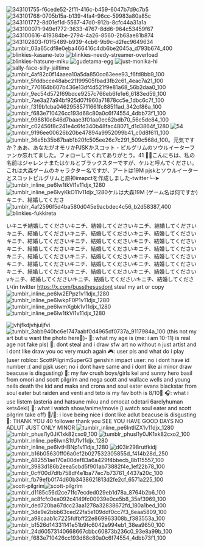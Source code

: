 ![343101755-f6cede52-2f11-416c-b459-6047b7d9c7b5](https://github.com/user-attachments/assets/1ef043d9-cf39-45c7-887c-db49a1fd270a)
![343101768-0705b15a-b139-4fa4-96cc-59983a80a85c](https://github.com/user-attachments/assets/7234d66c-2033-4f61-a5b6-022b5208aedc)
![343101772-8d01ef1d-5567-47d0-912b-8cfc44a31a1a](https://github.com/user-attachments/assets/b3e90b94-8b71-491e-847d-350a54b1a6eb)
![343100071-949ef772-3633-4767-8dd6-964c53459f67](https://github.com/user-attachments/assets/f9410486-f78a-4d76-9157-e086dee404b7)
![343100616-419384be-2794-4a26-8560-2b68ae81b874](https://github.com/user-attachments/assets/dbc40519-ba52-4347-93a9-7831cd23e562)
![343102803-f01f5489-b939-4cb6-9b9c-d2fec9649634](https://github.com/user-attachments/assets/bda4ae2f-9877-4dde-bb6b-93ac5a69f67c)
![tumblr_03a65cdf8e0eba466416c4db6be2045a_d793b674_400](https://github.com/user-attachments/assets/ec45456f-0f56-4a9d-8f1a-f60325c2ff39)
![blinkies-kasane-teto](https://github.com/user-attachments/assets/d827f04d-77b3-4b70-87a1-93ffca64455d)
![blinkies-needy-streamer-overload](https://github.com/user-attachments/assets/a6dd1cd1-9df6-4936-95a0-1e531e7454d5)
![blinkies-hatsune-miku](https://github.com/user-attachments/assets/192469b7-efdc-40d4-beea-3e9e9a889d90)
![gudetama-egg](https://github.com/user-attachments/assets/ab162974-57c8-4a42-b9be-ef85b447ffbf)
![just-monika-hi](https://github.com/user-attachments/assets/8215c644-9ffa-44e8-b75a-8b9c006e0a7b)
![sally-face-silly-jailtime](https://github.com/user-attachments/assets/4360b76d-dd45-46e0-9f8a-f635b3adc2ee)
![tumblr_4af82c0f14aaea10a5da850cc63eee93_f6fd8bb9_100](https://github.com/user-attachments/assets/1f36c857-1900-41aa-a391-9df1b86cdcf6)![tumblr_5fddbcce48abc21199505fbad3fb2c61_4eac7a21_100](https://github.com/user-attachments/assets/9361b08f-b767-4b13-a46c-55163bc7a786)![tumblr_770164b607b436e13df4d521f9e81a68_56b2daa0_100](https://github.com/user-attachments/assets/28b0ce31-ff70-461e-968a-2775f0563bf8)![tumblr_9ec54d572f69bdce9257c766eb6fe1e6_6183ed59_100](https://github.com/user-attachments/assets/1cad38af-bad6-4625-b12b-d45d8049f7bd)![tumblr_7ae3a27a94bf925d07f960a71878cc5e_1dbc6c7f_100](https://github.com/user-attachments/assets/3f31d0f0-80f3-472f-87cd-3cb451613ebc)![tumblr_f319b1cba04629585711661fc88511ad_342cf86a_100](https://github.com/user-attachments/assets/8d98fb96-aa1e-44af-81bc-d2f84bd72a11)![tumblr_f683e710426cc193d68c80a0c6f74554_4dbb73f1_100](https://github.com/user-attachments/assets/7aaeab87-449f-47e1-9d4c-0df12c205709)![tumblr_998810c846d7baae3f01aa0ec62bdb70_56c5de84_100](https://github.com/user-attachments/assets/6359a140-2412-4137-bb00-2100eb22fc0d)
![tumblr_c02456f8c241e4c6fd340b48fac48071_d1d3864f_1280](https://github.com/user-attachments/assets/98606321-8259-4508-bdd0-e530036f7a00) ![54](https://github.com/user-attachments/assets/30029a8f-cba9-4be3-91b7-d36b90d32eac)
![tumblr_9196ee00626b20be47894a9952099b41_c0d8f611_100](https://github.com/user-attachments/assets/dd89579c-e230-45a9-b0a1-eec1e3f6e1db)![tumblr_36e5b35b87bab1b20fc505ee26c7c291_509c568d_100](https://github.com/user-attachments/assets/a800030a-7930-412d-85b6-0e617f4ccb0a)。元気ですか？ああ、あなたがオモリかPJSKかスコット・ピルグリムのソウルイーターファンか忘れてました。フォローしてくれてありがとう。41 🎉💞こんにちは、私の名前はジャレンナまたはケルとブラックスターですが、ケルと呼んでください。これは大森ゲームのキャラクター名ですが、アートは19M pjskとソウルイーターとスコットピルグリムと原神imapctを作成しました-twitter╰┈➤![tumblr_inline_pe6lw1tkVl1v11djx_1280](https://github.com/user-attachments/assets/013bd03c-3858-4efa-8c03-5add8652a16d)![tumblr_inline_pe6lvyKkO11v11djx_1280](https://github.com/user-attachments/assets/d7ca8210-f70c-46d4-9cad-051cbb0ad197)ケルは大森19M (ゲーム名は何ですか) キニチ、結婚してくださ
![tumblr_4af2596f5d4ba580d045e9acbdec4c56_b2d58387_400](https://github.com/user-attachments/assets/873d4d14-dcc8-44d8-80ff-7b349682dbab)
![blinkies-fukkireta](https://github.com/user-attachments/assets/eca2219a-6e5e-469d-a1df-de239b87bd1a)

いキニチ結婚してくださいキニチ、結婚してくださいキニチ、結婚してくださいキニチ、結婚してくださいキニチ、結婚してくださいキニチ、結婚してくださいキニチ、結婚してくださいキニチ、結婚してくださいキニチ、結婚してくださいキニチ、結婚してくださいキニチ、結婚してくださいキニチ、結婚してくださいキニチ、結婚してくださいキニチ、結婚してくださいキニチ、結婚してくださいキニチ、結婚してくださいキニチ、結婚してくださいキニチ、結婚してくださいキニチ、結婚してくださいキニチ、結婚してくださいキニチ、結婚してくださいvキニチ、結婚してくださいキニチ、結婚してくださいキニチ、結婚してください(in twitter https://x.com/bussthesusdont steal my art or copy ![tumblr_inline_pe6lw2EPpz1v11djx_1280](https://github.com/user-attachments/assets/d6c74460-da98-4e41-9890-cf1b472686b5)
![tumblr_inline_pe6lwkpF0P1v11djx_1280](https://github.com/user-attachments/assets/de980d0a-4246-41ed-b476-25314f5515f8)
![tumblr_inline_pe6lwmXgbk1v11djx_1280](https://github.com/user-attachments/assets/3e47702b-e81a-497e-ad2e-c68cb3a66af6)
![tumblr_inline_pe6lw1tkVl1v11djx_1280](https://github.com/user-attachments/assets/8088e94e-5169-4deb-9277-0ea62900d449)

![jvhjfkdjvhjuijfvi](https://github.com/user-attachments/assets/5fccd551-85af-4a4e-bca6-432e0b506fc7)
![tumblr_3abb940bc6e1747aabf0d4965df0737a_9117984a_100](https://github.com/user-attachments/assets/de69d6ce-99aa-41c2-a187-cff5165c3290) (this not my art but u want the photo here💭)- 💭: what my age is (me: i am 10-11) is real age not fake pls) 🚫: dont steal and i draw sfw art no without n just artist and i dont like draw you oc very much again 🎮: user pls and what do i play (user roblox: ScottPilgrimSuperG3 genshin impact user: no i dont have id number :( and pjsk user: no i dont have same and i dont like ai minor draw beacuse is disgusting) 💌: my fav crush boys/girls kel and sunny hero basil from omori and scott pilgrim and nega scott and wallace wells and young neils death the kid and maka and crona and soul eater evans blackstar from soul eater but raiden and venti and teto is my fav both is 8/10💞 🎧: what i use listem (asteria and hatsune miku and omocat odetari 6arelyhuman kets4eki) 🍿: what i watch show/anime/movie (i watch soul eater and scott pilgrim take off) 🌟/🚫: i love being nice i dont like adlut beacuse is disgusting 🎉: THANK YOU 40 follower thank you SEE YOU HAVE GOOD DAYS NO ADLUT JUST ONLY MINOR
![tumblr_inline_pe6lntIIZX1v11djx_1280](https://github.com/user-attachments/assets/89da3877-902d-423f-acc6-e3740e4b524c)
![tumblr_phusl1y0JK1xk82cxo9_100](https://github.com/user-attachments/assets/36871b2f-65dc-476c-9c45-e554d31502ee)
![tumblr_phusl1y0JK1xk82cxo2_100](https://github.com/user-attachments/assets/3188eb01-05b8-4830-ae5e-d5ecc6668c23)
![tumblr_inline_pe6lwnS1tU1v11djx_1280](https://github.com/user-attachments/assets/7f982852-0df0-4ab0-afd2-499f2034cdf5)
![tumblr_inline_pe6lvtHBNp1v11djx_1280](https://github.com/user-attachments/assets/9ce82c1e-1ba4-4b5a-ac26-9d2d844ab8f0)
![d03ir298rutfkidj](https://github.com/user-attachments/assets/13925078-a943-4a33-8e3b-d7c4ffa52240)
![tumblr_b16b05630ff06a0ef2b027532305855d_f414b28d_250](https://github.com/user-attachments/assets/1291d49c-e30c-4f16-8e71-1722bb8a914f)![tumblr_482551ae170a00def83a6a429f4bbecb_8b115557_100](https://github.com/user-attachments/assets/5ae15daa-ae2b-4941-8820-28320b13ce7e)![tumblr_3983d186b2eea5cbd5f901ab73882f4e_1ef22b78_100](https://github.com/user-attachments/assets/d0df9dd9-c80f-45ae-aaf8-c95b596c13ae)
![tumblr_0cff00d7dfb758df4e1ba77ec7b73761_4437a20c_100](https://github.com/user-attachments/assets/4b561ac1-ed22-4d73-b001-47a8aada176e) ![tumblr_fb79efb0f74d60b3438621813d2fe2cf_6571a225_100](https://github.com/user-attachments/assets/f1da699d-48ac-4f24-892e-ecf3b967b887)![scott-pilgrim](https://github.com/user-attachments/assets/2fa4088c-3e25-4b01-936c-9b7e959425e4)![scott-pilgrim](https://github.com/user-attachments/assets/1d17b12f-31d2-4141-bcae-3ea40d35f88a)
![tumblr_d1185c56d2ce71fc7ecded029eb1d78a_8764b2b6_100](https://github.com/user-attachments/assets/610efde9-3edf-4716-91d4-20653a22689d) ![tumblr_ac8fcfc0ea092c4149fc00939e0ce5b8_35af3969_100](https://github.com/user-attachments/assets/2228364f-f5f7-4428-bcd5-118d876af91d)![tumblr_ded720ba67dcc23aa1278a32838672fd_180a1bed_100](https://github.com/user-attachments/assets/06f37142-fbab-41bc-a949-ed5713ba9b87)
![tumblr_3de9e2bbb63ced22fa5e109ddf0cc7f3_6eaa5809_100](https://github.com/user-attachments/assets/db094630-e333-4bce-a215-6b2c9407e8f6)![tumblr_a98caab1c7225fdfbff22e869963308b_f383553a_100](https://github.com/user-attachments/assets/df9624eb-44f0-4b58-b88d-fb4f5579d049)![tumblr_b1526d14331141e51b9fc6042e994eb1_38ea9650_100](https://github.com/user-attachments/assets/05c1e005-64e3-47e3-8432-d03fd9b5e227)![tumblr_24d60573140668667cbbc60873b236c0_93e8a99b_100](https://github.com/user-attachments/assets/7c76e36a-493e-4c78-8e3c-dfb59847a7b3)![tumblr_f683e710426cc193d68c80a0c6f74554_4dbb73f1_100](https://github.com/user-attachments/assets/e5ebdb32-480e-4919-b424-ade66dc065de) 



